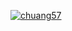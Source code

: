 [![chuang57](https://circleci.com/gh/chuang57/PMG_Programming_Challenge.svg?style=svg&circle-token=2ed866c1c828b6fa4f4848f19a458dde4b07d405)](https://app.circleci.com/pipelines/github/chuang57/PMG_Programming_Challenge?branch=main&filter=all)

